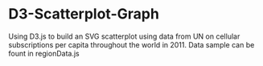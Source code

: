 # D3-Scatterplot-Graph
Using D3.js to build an SVG scatterplot using data from UN on cellular subscriptions per capita throughout the world in 2011. Data sample can be fount in regionData.js
